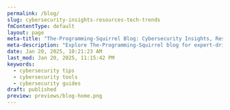 ```yaml
---
permalink: /blog/
slug: cybersecurity-insights-resources-tech-trends
fmContentType: default
layout: page
meta-title: "The-Programming-Squirrel Blog: Cybersecurity Insights, Resources & Tech Trends"
meta-description: "Explore The-Programming-Squirrel blog for expert-driven content on cybersecurity, tech trends, and digital learning. Empowering beginners and professionals with tutorials, guides, and a supportive community for women in tech."
date: Jan 20, 2025, 10:21:23 AM
last_mod: Jan 20, 2025, 11:15:42 PM
keywords:
  - cybersecurity tips
  - cybersecurity tools
  - cybersecurity guides
draft: published
preview: previews/blog-home.png
---
```

